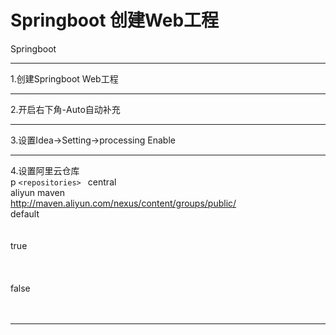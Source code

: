 # Springboot 创建Web工程
Springboot 

***
1.创建Springboot Web工程   
***
2.开启右下角-Auto自动补充  
***
3.设置Idea->Setting->processing Enable  
***
4.设置阿里云仓库  
p
`<repositories>
   `<repository>
        <id>central</id>  
        <name>aliyun maven</name>  
        <url>http://maven.aliyun.com/nexus/content/groups/public/</url>  
        <layout>default</layout>  
        <!-- 是否开启发布版构件下载 -->  
        <releases>  
            <enabled>true</enabled>  
        </releases>  
        <!-- 是否开启快照版构件下载 -->  
        <snapshots>  
            <enabled>false</enabled>  
        </snapshots>  
    </repository>  
</repositories> 
***
